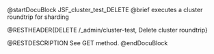 
@startDocuBlock JSF_cluster_test_DELETE
@brief executes a cluster roundtrip for sharding

@RESTHEADER{DELETE /_admin/cluster-test, Delete cluster roundtrip}

@RESTDESCRIPTION
See GET method.
@endDocuBlock
